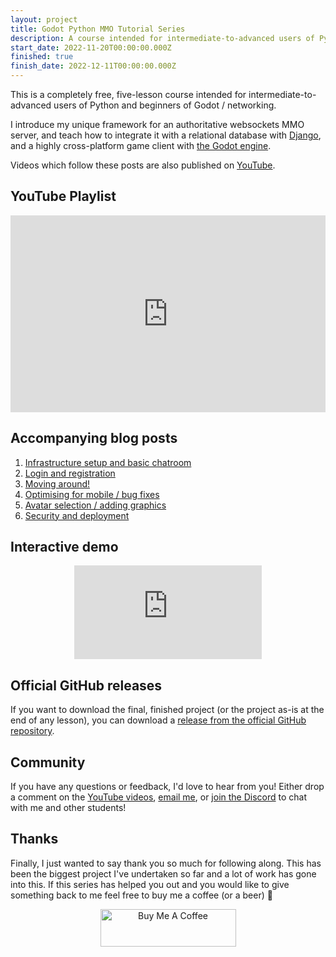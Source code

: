 ```yaml
---
layout: project
title: Godot Python MMO Tutorial Series
description: A course intended for intermediate-to-advanced users of Python and beginners of Godot / networking. This five-lesson course introduces my unique framework for an authoritative websockets MMO server, and shows how to create a highly cross-platform game client with the Godot engine. Videos which follow these posts are also published on YouTube.
start_date: 2022-11-20T00:00:00.000Z
finished: true
finish_date: 2022-12-11T00:00:00.000Z
---
```

This is a completely free, five-lesson course intended for intermediate-to-advanced users of Python and beginners of Godot / networking. 

I introduce my unique framework for an authoritative websockets MMO server, and teach how to integrate it with a relational database with [Django](https://www.djangoproject.com/), and a highly cross-platform game client with [the Godot engine](https://godotengine.org/). 

Videos which follow these posts are also published on [YouTube](https://www.youtube.com/embed/videoseries?list=PLA1tuaTAYPbHz8PvTWpFYGag0L6AdYgLH).

## YouTube Playlist
<center>
<iframe style="max-width: 750px; width: 100%;" width="560" height="315" src="https://www.youtube.com/embed/videoseries?list=PLA1tuaTAYPbHz8PvTWpFYGag0L6AdYgLH" title="YouTube video player" frameborder="0" allow="accelerometer; autoplay; clipboard-write; encrypted-media; gyroscope; picture-in-picture" allowfullscreen></iframe>
</center>

## Accompanying blog posts
1. [Infrastructure setup and basic chatroom](/2022/11/20/godot-python-mmo-part-1.html)
1. [Login and registration](/2022/11/21/godot-python-mmo-part-2.html)
1. [Moving around!](/2022/11/22/godot-python-mmo-part-3.html)
1. [Optimising for mobile / bug fixes](/2022/12/02/godot-python-mmo-part-4.html)
1. [Avatar selection / adding graphics](/2022/12/10/godot-python-mmo-part-5.html)
1. [Security and deployment](/2022/12/20/deploying-your-godot-python-mmo-to-production)

## Interactive demo
<center>
<div class="container">
<iframe frameborder="0" src="https://tristanbatchler.github.io/" class="responsive-iframe"><a href="https://tristanbatchler.itch.io/godot-python-mmo-tech-demo">Play the Godot Python MMO!</a></iframe>
</div>
</center>

## Official GitHub releases
If you want to download the final, finished project (or the project as-is at the end of any lesson), you can download a [release from the official GitHub repository](https://github.com/tristanbatchler/official-godot-python-mmo/releases). 

## Community
If you have any questions or feedback, I'd love to hear from you! Either drop a comment on the [YouTube videos](https://www.youtube.com/embed/videoseries?list=PLA1tuaTAYPbHz8PvTWpFYGag0L6AdYgLH), [email me](mailto:info@tbat.me), or [join the Discord](https://discord.gg/tzUpXtTPRd) to chat with me and other students!

## Thanks
Finally, I just wanted to say thank you so much for following along. This has been the biggest project I've undertaken so far and a lot of work has gone into this. If this series has helped you out and you would like to give something back to me feel free to buy me a coffee (or a beer) 🙂
<center><a href="https://www.buymeacoffee.com/tristanbatchler" target="_blank"><img src="https://cdn.buymeacoffee.com/buttons/v2/default-green.png" alt="Buy Me A Coffee" style="height: 60px !important;width: 217px !important;" ></a></center>